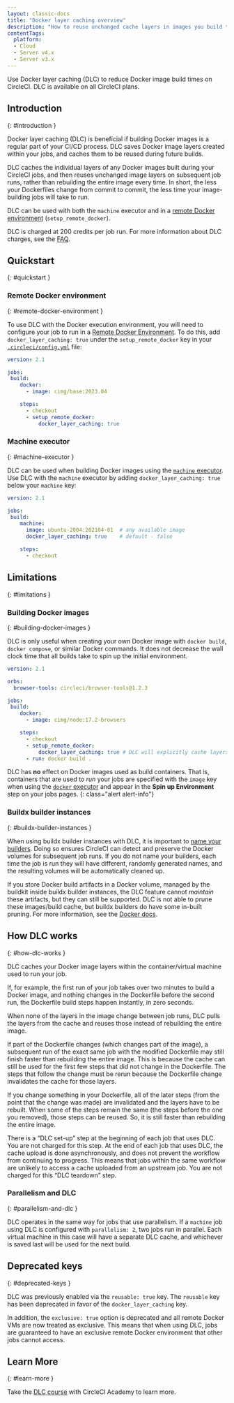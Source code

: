 ```yaml
---
layout: classic-docs
title: "Docker layer caching overview"
description: "How to reuse unchanged cache layers in images you build to reduce overall run time"
contentTags:
  platform:
  - Cloud
  - Server v4.x
  - Server v3.x
---
```


Use Docker layer caching (DLC) to reduce Docker image build times on CircleCI. DLC is available on all CircleCI plans.

## Introduction
{: #introduction }

Docker layer caching (DLC) is beneficial if building Docker images is a regular part of your CI/CD process. DLC saves Docker image layers created within your jobs, and caches them to be reused during future builds.

DLC caches the individual layers of any Docker images built during your CircleCI jobs, and then reuses unchanged image layers on subsequent job runs, rather than rebuilding the entire image every time. In short, the less your Dockerfiles change from commit to commit, the less time your image-building jobs will take to run.

DLC can be used with both the `machine` executor and in a [remote Docker environment](/docs/building-docker-images/) (`setup_remote_docker`).

DLC is charged at 200 credits per job run. For more information about DLC charges, see the [FAQ](/docs/credits/#charge-for-docker-layer-caching).

## Quickstart
{: #quickstart }

### Remote Docker environment
{: #remote-docker-environment }

To use DLC with the Docker execution environment, you will need to configure your job to run in a [Remote Docker Environment](/docs/building-docker-images/). To do this, add `docker_layer_caching: true` under the `setup_remote_docker` key in your [`.circleci/config.yml`](/docs/configuration-reference/) file:

```yaml
version: 2.1

jobs:
 build:
    docker:
      - image: cimg/base:2023.04

    steps:
      - checkout
      - setup_remote_docker:
          docker_layer_caching: true
```

### Machine executor
{: #machine-executor }

DLC can be used when building Docker images using the [`machine` executor](/docs/configuration-reference/#machine). Use DLC with the `machine` executor by adding `docker_layer_caching: true` below your `machine` key:

```yml
version: 2.1

jobs:
 build:
    machine:
      image: ubuntu-2004:202104-01  # any available image
      docker_layer_caching: true    # default - false

    steps:
      - checkout
```

## Limitations
{: #limitations }

### Building Docker images
{: #building-docker-images }

DLC is only useful when creating your own Docker image with `docker build`, `docker compose`, or similar Docker commands. It does not decrease the wall clock time that all builds take to spin up the initial environment.

```yaml
version: 2.1

orbs:
  browser-tools: circleci/browser-tools@1.2.3

jobs:
 build:
    docker:
      - image: cimg/node:17.2-browsers

    steps:
      - checkout
      - setup_remote_docker:
          docker_layer_caching: true # DLC will explicitly cache layers here and try to avoid rebuilding.
      - run: docker build .
```

DLC has **no** effect on Docker images used as build containers. That is, containers that are used to _run_ your jobs are specified with the `image` key when using the [`docker` executor](/docs/using-docker/) and appear in the **Spin up Environment** step on your jobs pages.
{: class="alert alert-info"}

### Buildx builder instances
{: #buildx-builder-instances }

When using buildx builder instances with DLC, it is important to [name your builders](https://docs.docker.com/engine/reference/commandline/buildx_create/#name). Doing so ensures CircleCI can detect and preserve the Docker volumes for subsequent job runs. If you do not name your builders, each time the job is run they will have different, randomly generated names, and the resulting volumes will be automatically cleaned up.

If you store Docker build artifacts in a Docker volume, managed by the buildkit inside buildx builder instances, the DLC feature cannot _maintain_ these artifacts, but they can still be supported. DLC is not able to prune these images/build cache, but buildx builders do have some in-built pruning. For more information, see the [Docker docs](https://docs.docker.com/build/cache/garbage-collection/#default-policies).

## How DLC works
{: #how-dlc-works }

DLC caches your Docker image layers within the container/virtual machine used to run your job.

If, for example, the first run of your job takes over two minutes to build a Docker image, and nothing changes in the Dockerfile before the second run, the Dockerfile build steps happen instantly, in zero seconds.

When none of the layers in the image change between job runs, DLC pulls the layers from the cache and reuses those instead of rebuilding the entire image.

If part of the Dockerfile changes (which changes part of the image), a subsequent run of the exact same job with the modified Dockerfile may still finish faster than rebuilding the entire image. This is because the cache can still be used for the first few steps that did not change in the Dockerfile. The steps that follow the change must be rerun because the Dockerfile change invalidates the cache for those layers.

If you change something in your Dockerfile, all of the later steps (from the point that the change was made) are invalidated and the layers have to be rebuilt. When some of the steps remain the same (the steps before the one you removed), those steps can be reused. So, it is still faster than rebuilding the entire image.

There is a “DLC set-up” step at the beginning of each job that uses DLC. You are not charged for this step. At the end of each job that uses DLC, the cache upload is done asynchronously, and does not prevent the workflow from continuing to progress. This means that jobs within the same workflow are unlikely to access a cache uploaded from an upstream job. You are not charged for this “DLC teardown” step.

### Parallelism and DLC
{: #parallelism-and-dlc }

DLC operates in the same way for jobs that use parallelism. If a `machine` job using DLC is configured with `parallelism: 2`, two jobs run in parallel. Each virtual machine in this case will have a separate DLC cache, and whichever is saved last will be used for the next build.

## Deprecated keys
{: #deprecated-keys }

DLC was previously enabled via the `reusable: true` key. The `reusable` key has been deprecated in favor of the `docker_layer_caching` key.

In addition, the `exclusive: true` option is deprecated and all remote Docker VMs are now treated as exclusive. This means that when using DLC, jobs are guaranteed to have an exclusive remote Docker environment that other jobs cannot access.

## Learn More
{: #learn-more }

Take the [DLC course](https://academy.circleci.com/docker-layer-caching?access_code=public-2021) with CircleCI Academy to learn more.
